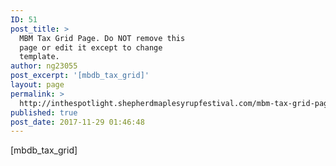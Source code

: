 ```yaml
---
ID: 51
post_title: >
  MBM Tax Grid Page. Do NOT remove this
  page or edit it except to change
  template.
author: ng23055
post_excerpt: '[mbdb_tax_grid]'
layout: page
permalink: >
  http://inthespotlight.shepherdmaplesyrupfestival.com/mbm-tax-grid-page-do-not-remove-this-page-or-edit-it-except-to-change-template-2
published: true
post_date: 2017-11-29 01:46:48
---
```

[mbdb_tax_grid]